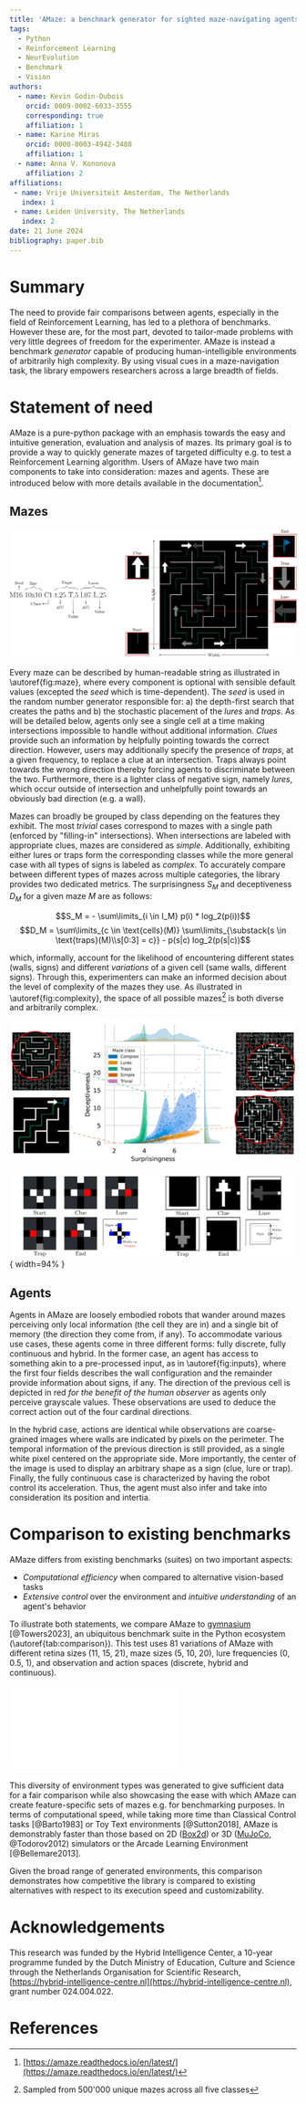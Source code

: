 ```yaml
---
title: 'AMaze: a benchmark generator for sighted maze-navigating agents'
tags:
  - Python
  - Reinforcement Learning
  - NeurEvolution
  - Benchmark
  - Vision
authors:
  - name: Kevin Godin-Dubois
    orcid: 0009-0002-6033-3555
    corresponding: true
    affiliation: 1
  - name: Karine Miras
    orcid: 0000-0003-4942-3488
    affiliation: 1
  - name: Anna V. Kononova
    affiliation: 2
affiliations:
 - name: Vrije Universiteit Amsterdam, The Netherlands
   index: 1
 - name: Leiden University, The Netherlands
   index: 2
date: 21 June 2024
bibliography: paper.bib
---
```


# Summary

The need to provide fair comparisons between agents, especially in the field of Reinforcement Learning, has led to a plethora of benchmarks.
However these are, for the most part, devoted to tailor-made problems with very little degrees of freedom for the experimenter.
AMaze is instead a benchmark *generator* capable of producing human-intelligible environments of arbitrarily high complexity.
By using visual cues in a maze-navigation task, the library empowers researchers across a large breadth of fields.

# Statement of need

AMaze is a pure-python package with an emphasis towards the easy and intuitive generation, evaluation and analysis of mazes.
Its primary goal is to provide a way to quickly generate mazes of targeted difficulty e.g. to test a Reinforcement Learning algorithm.
Users of AMaze have two main components to take into consideration: mazes and agents.
These are introduced below with more details available in the documentation[^1].

## Mazes

![A sample maze from the library. Every maze can be converted to and from a human-readable string where each underscore-separated component describes one of its facets. The *seed* seeds the random number generator used for the paths and stochastic placement of *lures* and *traps*. These have a specific probability, shape and/or value and may be specified multiple times to increase the complexity.\label{fig:maze}](../docs/latex/maze/light-wide.png)

Every maze can be described by human-readable string as illustrated in \autoref{fig:maze}, where every component is optional with sensible default values (excepted the *seed* which is time-dependent).
The *seed* is used in the random number generator responsible for: a) the depth-first search that creates the paths and b) the stochastic placement of the *lures* and *traps*.
As will be detailed below, agents only see a single cell at a time making intersections impossible to handle without additional information.
*Clues* provide such an information by helpfully pointing towards the correct direction.
However, users may additionally specify the presence of *traps*, at a given frequency, to replace a clue at an intersection.
Traps always point towards the wrong direction thereby forcing agents to discriminate between the two.
Furthermore, there is a lighter class of negative sign, namely *lures*, which occur outside of intersection and unhelpfully point towards an obviously bad direction (e.g. a wall).

Mazes can broadly be grouped by class depending on the features they exhibit.
The most *trivial* cases correspond to mazes with a single path (enforced by "filling-in" intersections).
When intersections are labeled with appropriate clues, mazes are considered as *simple*.
Additionally, exhibiting either lures or traps form the corresponding classes while the more general case with all types of signs is labeled as *complex*.
To accurately compare between different types of mazes across multiple categories, the library provides two dedicated metrics.
The surprisingness $S_M$ and deceptiveness $D_M$ for a given maze $M$ are as follows:

$$S_M = - \sum\limits_{i \in I_M} p(i) * log_2(p(i))$$
$$D_M = \sum\limits_{c \in \text{cells}(M)}
           \sum\limits_{\substack{s \in \text{traps}(M)\\s[0:3] = c}}
            - p(s|c) log_2(p(s|c))$$

which, informally, account for the likelihood of encountering different states (walls, signs) and different *variations* of a given cell (same walls, different signs).
Through this, experimenters can make an informed decision about the level of complexity of the mazes they use.
As illustrated in \autoref{fig:complexity}, the space of all possible mazes[^2] is both diverse and arbitrarily complex.

![Distribution of Surprisingness $S_M$ versus Deceptiveness $D_M$ across 500'000 unique mazes from all five different classes. Outlier mazes are depicted in the borders to illustrate the underlying Surprisingness (right column) or lack thereof (left column).\label{fig:complexity}](../docs/latex/complexity/light.png)

[^1]: [https://amaze.readthedocs.io/en/latest/](https://amaze.readthedocs.io/en/latest/)
[^2]: Sampled from 500'000 unique mazes across all five classes

![Discrete (left) and continuous (right) inputs for the examples shown in \autoref{fig:maze}.\label{fig:inputs}](../docs/latex/agents/light-1-3.png){ width=94% }

## Agents

Agents in AMaze are loosely embodied robots that wander around mazes perceiving only local information (the cell they are in) and a single bit of memory (the direction they come from, if any).
To accommodate various use cases, these agents come in three different forms: fully discrete, fully continuous and hybrid.
In the former case, an agent has access to something akin to a pre-processed input, as in \autoref{fig:inputs}, where the first four fields describes the wall configuration and the remainder provide information about signs, if any.
The direction of the previous cell is depicted in red *for the benefit of the human observer* as agents only perceive grayscale values.
These observations are used to deduce the correct action out of the four cardinal directions.

In the hybrid case, actions are identical while observations are coarse-grained images where walls are indicated by pixels on the perimeter.
The temporal information of the previous direction is still provided, as a single white pixel centered on the appropriate side.
More importantly, the center of the image is used to display an arbitrary shape as a sign (clue, lure or trap).
Finally, the fully continuous case is characterized by having the robot control its acceleration.
Thus, the agent must also infer and take into consideration its position and intertia.

# Comparison to existing benchmarks

AMaze differs from existing benchmarks (suites) on two important aspects:

- *Computational efficiency* when compared to alternative vision-based tasks
- *Extensive control* over the environment and *intuitive understanding* of an agent's behavior

To illustrate both statements, we compare AMaze to [gymnasium](https://gymnasium.farama.org/) [@Towers2023], an ubiquitous benchmark suite in the Python ecosystem (\autoref{tab:comparison}).
This test uses 81 variations of AMaze with different retina sizes (11, 15, 21), maze sizes (5, 10, 20), lure frequencies (0, 0.5, 1), and observation and action spaces (discrete, hybrid and continuous).

![Comparison of AMaze with gymnasium's environments suite. Inputs, Outputs and amount of human Control are taken from the documentation while times are measured on 1000 timesteps averaged over 10 replicates on an i7-1185G7 (3GHz). AMaze is more computationally efficient than all but the simplest environments while also being the more parametrizable with respect to input, outputs and environmental characteristics.\label{tab:comparison}](../docs/latex/benchmarking/gym_pretty_table.pdf)

This diversity of environment types was generated to give sufficient data for a fair comparison while also showcasing the ease with which AMaze can create feature-specific sets of mazes e.g. for benchmarking purposes.
In terms of computational speed, while taking more time than Classical Control tasks [@Barto1983] or Toy Text environments [@Sutton2018], AMaze is demonstrably faster than those based on 2D ([Box2d](https://box2d.org/)) or 3D ([MuJoCo](https://github.com/google-deepmind/mujoco), @Todorov2012) simulators or the Arcade Learning Environment [@Bellemare2013].

Given the broad range of generated environments, this comparison demonstrates how competitive the library is compared to existing alternatives with respect to its execution speed and customizability.


# Acknowledgements

This research was funded by the Hybrid Intelligence Center, a 10-year programme
funded by the Dutch Ministry of Education, Culture and Science through the
Netherlands Organisation for Scientific Research,
[https://hybrid-intelligence-centre.nl](https://hybrid-intelligence-centre.nl), grant number 024.004.022.

# References
